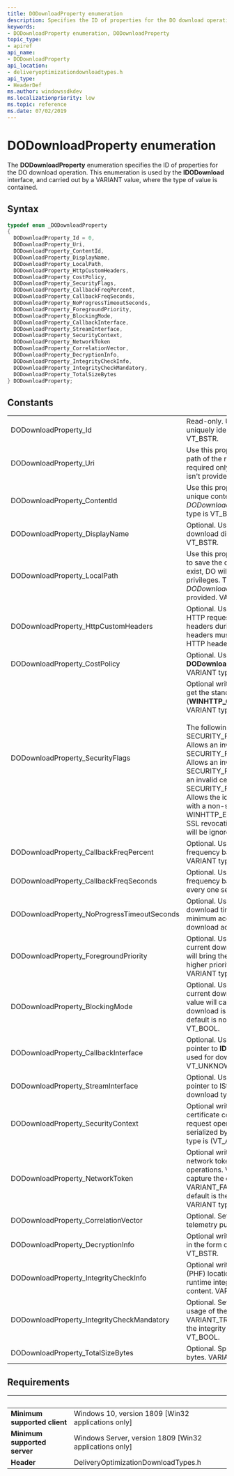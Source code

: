 ```yaml
---
title: DODownloadProperty enumeration
description: Specifies the ID of properties for the DO download operation.
keywords:
- DODownloadProperty enumeration, DODownloadProperty
topic_type:
- apiref
api_name:
- DODownloadProperty
api_location:
- deliveryoptimizationdownloadtypes.h
api_type:
- HeaderDef
ms.author: windowssdkdev
ms.localizationpriority: low
ms.topic: reference
ms.date: 07/02/2019
---
```


# DODownloadProperty enumeration

The **DODownloadProperty** enumeration specifies the ID of properties for the DO download operation. This enumeration is used by the **IDODownload** interface, and carried out by a VARIANT value, where the type of value is contained.

## Syntax

```cpp
typedef enum _DODownloadProperty
{
  DODownloadProperty_Id = 0,
  DODownloadProperty_Uri,
  DODownloadProperty_ContentId,
  DODownloadProperty_DisplayName,
  DODownloadProperty_LocalPath,
  DODownloadProperty_HttpCustomHeaders,
  DODownloadProperty_CostPolicy,
  DODownloadProperty_SecurityFlags,
  DODownloadProperty_CallbackFreqPercent,
  DODownloadProperty_CallbackFreqSeconds,
  DODownloadProperty_NoProgressTimeoutSeconds,
  DODownloadProperty_ForegroundPriority,
  DODownloadProperty_BlockingMode,
  DODownloadProperty_CallbackInterface,
  DODownloadProperty_StreamInterface,
  DODownloadProperty_SecurityContext,
  DODownloadProperty_NetworkToken
  DODownloadProperty_CorrelationVector,
  DODownloadProperty_DecryptionInfo,
  DODownloadProperty_IntegrityCheckInfo,
  DODownloadProperty_IntegrityCheckMandatory,
  DODownloadProperty_TotalSizeBytes
} DODownloadProperty;
```

## Constants

| | |
|-|-|
| DODownloadProperty_Id | Read-only. Use this property to get the ID that uniquely identifies the download. VARIANT type is VT_BSTR. |
| DODownloadProperty_Uri | Use this property to set or get the remote URI path of the resource to download. This property is required only if *DODownloadProperty_ContentId* isn't provided. VARIANT type is VT_BSTR. |
| DODownloadProperty_ContentId | Use this property to set or get the download unique content ID. This property is required only if *DODownloadProperty_Uri* isn't provided. VARIANT type is VT_BSTR. |
| DODownloadProperty_DisplayName | Optional. Use this property to set or get the download display name. VARIANT type is VT_BSTR. |
| DODownloadProperty_LocalPath | Use this property to set or get the local path name to save the download file. If the path does not exist, DO will attempt to create it under the caller's privileges. This property is required only if *DODownloadProperty_StreamInterface* wasn’t provided. VARIANT type is VT_BSTR. |
| DODownloadProperty_HttpCustomHeaders | Optional. Use this property to set or get custom HTTP request headers. DO will include these headers during HTTP file request operations. The headers must already be formatted as standard HTTP headers. VARIANT type is VT_BSTR. |
| DODownloadProperty_CostPolicy | Optional. Use this property to set or get one of the **DODownloadCostPolicy** enumeration values. VARIANT type is VT_UI4. |
| DODownloadProperty_SecurityFlags | Optional write-only. Use this property to set or get the standard WinHTTP security flags (**WINHTTP_OPTION_SECURITY_FLAGS**). VARIANT type is VT_UI4.</br></br>The following flags are supported:</br>SECURITY_FLAG_IGNORE_CERT_CN_INVALID. Allows an invalid common name in a certificate.</br>SECURITY_FLAG_IGNORE_CERT_DATE_INVALID. Allows an invalid certificate date.</br>SECURITY_FLAG_IGNORE_UNKNOWN_CA. Allows an invalid certificate authority.</br>SECURITY_FLAG_IGNORE_CERT_WRONG_USAGE. Allows the identity of a server to be established with a non-server certificate.</br>WINHTTP_ENABLE_SSL_REVOCATION. Allows SSL revocation. If this flag is set, the above flags will be ignored. |
| DODownloadProperty_CallbackFreqPercent | Optional. Use this property to set or get callback frequency based on download percentage. VARIANT type is VT_UI4. |
| DODownloadProperty_CallbackFreqSeconds | Optional. Use this property to set or get callback frequency based on download time. The default is every one second. VARIANT type is VT_UI4. |
| DODownloadProperty_NoProgressTimeoutSeconds | Optional. Use this property to set or get the download timeout length for no progress. The minimum accepted value is 60 seconds of no download activity. VARIANT type is VT_UI4. |
| DODownloadProperty_ForegroundPriority | Optional. Use this property to set or get the current download priority. VARIANT_TRUE value will bring the download to the foreground with higher priority. The default is background priority. VARIANT type is VT_BOOL. |
| DODownloadProperty_BlockingMode | Optional. Use this property to set or get the current download blocking mode. VARIANT_TRUE value will cause **IDODownload::Start** to block until download is complete or error has occurred. The default is nonblocking mode. VARIANT type is VT_BOOL. |
| DODownloadProperty_CallbackInterface | Optional. Use this property to set or get the pointer to **IDODownloadStatusCallback** interface used for download callbacks. VARIANT type is VT_UNKNOWN. |
| DODownloadProperty_StreamInterface | Optional. Use this property to set or get the pointer to IStream interface used for stream download type. VARIANT type is VT_UNKNOWN. |
| DODownloadProperty_SecurityContext | Optional write-only. Use this property to set the certificate context to be used during HTTP request operations. The value must consist of serialized bytes of CERT_CONTEXT. VARIANT type is (VT_ARRAY \| VT_UI1). |
| DODownloadProperty_NetworkToken | Optional write-only. Use this property to set the network token to be used during HTTP operations. VARIANT_TRUE value will cause DO to capture the caller's identity token and VARIANT_FALSE will clear the existing token. The default is the token of the logged-on user. VARIANT type is VT_BOOL. |
| DODownloadProperty_CorrelationVector | Optional. Sets a specific correlation vector for telemetry purposes. VARIANT type is VT_BSTR. |
| DODownloadProperty_DecryptionInfo | Optional write-only. Sets decryption information in the form of a JSON string. VARIANT type is VT_BSTR. |
| DODownloadProperty_IntegrityCheckInfo | Optional write-only. Sets the piece hash file (PHF) location, which is used by DO to perform runtime integrity checks on the downloaded content. VARIANT type is VT_BSTR. |
| DODownloadProperty_IntegrityCheckMandatory | Optional. Sets a Boolean flag indicating whether usage of the piece hash file (PHF) is mandatory. If VARIANT_TRUE, the download will be aborted if the integrity check fails. VARIANT type is VT_BOOL. |
| DODownloadProperty_TotalSizeBytes | Optional. Specifies the total download size in bytes. VARIANT type is VT_UI8. |

## Requirements

| &nbsp; | &nbsp; |
| ---- |:---- |
| **Minimum supported client** | Windows 10, version 1809 \[Win32 applications only\] |
| **Minimum supported server** | Windows Server, version 1809 \[Win32 applications only\] |
| **Header** | DeliveryOptimizationDownloadTypes.h |
